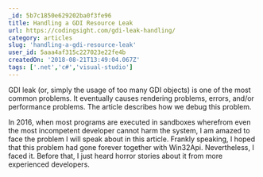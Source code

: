 ```yaml
---
_id: 5b7c1850e629202ba0f3fe96
title: Handling a GDI Resource Leak
url: https://codingsight.com/gdi-leak-handling/
category: articles
slug: 'handling-a-gdi-resource-leak'
user_id: 5aaa4af315c227023e22fe4b
createdOn: '2018-08-21T13:49:04.067Z'
tags: ['.net','c#','visual-studio']
---
```


GDI leak (or, simply the usage of too many GDI objects) is one of the most common problems. It eventually causes rendering problems, errors, and/or performance problems. The article describes how we debug this problem.

In 2016, when most programs are executed in sandboxes wherefrom even the most incompetent developer cannot harm the system, I am amazed to face the problem I will speak about in this article. Frankly speaking, I hoped that this problem had gone forever together with Win32Api. Nevertheless, I faced it. Before that, I just heard horror stories about it from more experienced developers.
